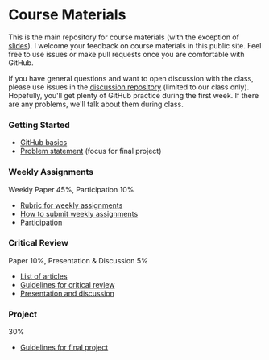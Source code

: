 # Course Materials

This is the main repository for course materials (with the exception of [slides](https://github.com/ub-idia640-2016/slides)). I welcome your feedback on course materials in this public site. Feel free to use issues or make pull requests once you are comfortable with GitHub.

If you have general questions and want to open discussion with the class, please use issues in the [discussion repository](https://github.com/ub-idia640-2016/discussion) (limited to our class only). Hopefully, you'll get plenty of GitHub practice during the first week. If there are any problems, we'll talk about them during class.

### Getting Started
- [GitHub basics](https://github.com/ub-idia640-2016/course-materials-and-discussion/blob/master/github-basics.md)
- [Problem statement](https://github.com/ub-idia640-2016/course-materials-and-discussion/blob/master/problem-statement.md) (focus for final project)

### Weekly Assignments
Weekly Paper 45%, Participation 10%
- [Rubric for weekly assignments](https://github.com/ub-idia640-2016/course-materials-and-discussion/blob/master/weekly-rubric.md)
- [How to submit weekly assignments](https://github.com/ub-idia640-2016/course-materials-and-discussion/blob/master/how-to-submit-assignments.md)
- [Participation](https://github.com/ub-idia640-2016/course-materials-and-discussion/blob/master/participation.md)

### Critical Review
Paper 10%, Presentation & Discussion 5%
- [List of articles](https://github.com/ub-idia640-2016/course-materials-and-discussion/blob/master/articles-critical-review.md)
- [Guidelines for critical review](https://github.com/ub-idia640-2016/course-materials-and-discussion/blob/master/guidelines-short-paper.md)
- [Presentation and  discussion](https://github.com/ub-idia640-2016/course-materials-and-discussion/blob/master/presentation-critical-review.md)

### Project
30%
- [Guidelines for final project](https://github.com/ub-idia640-2016/course-materials-and-discussion/blob/master/guidelines-final-project.md)

